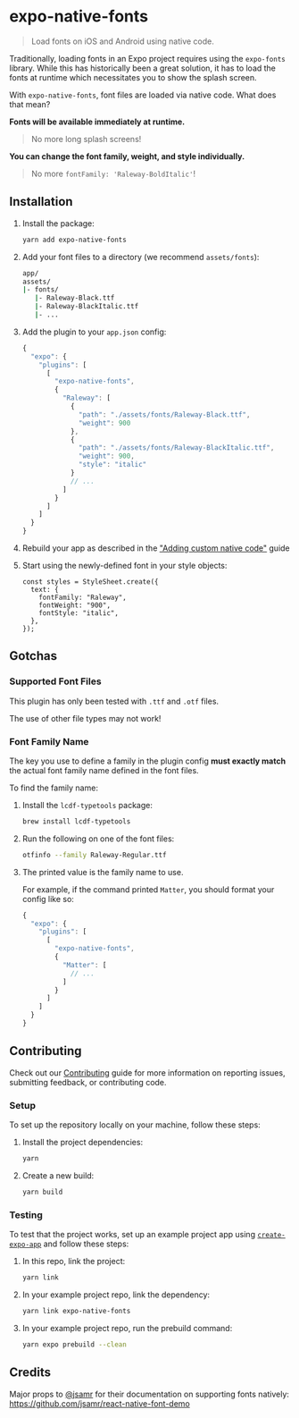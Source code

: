 # expo-native-fonts

> Load fonts on iOS and Android using native code.

Traditionally, loading fonts in an Expo project requires using the `expo-fonts` library. While this has historically been a great solution, it has to load the fonts at runtime which necessitates you to show the splash screen.

With `expo-native-fonts`, font files are loaded via native code. What does that mean?

**Fonts will be available immediately at runtime.**

> No more long splash screens!

**You can change the font family, weight, and style individually.**

> No more `fontFamily: 'Raleway-BoldItalic'`!

## Installation

1. Install the package:

   ```bash
   yarn add expo-native-fonts
   ```

2. Add your font files to a directory (we recommend `assets/fonts`):

   ```bash
   app/
   assets/
   |- fonts/
      |- Raleway-Black.ttf
      |- Raleway-BlackItalic.ttf
      |- ...
   ```

3. Add the plugin to your `app.json` config:

   ```js
   {
     "expo": {
       "plugins": [
         [
           "expo-native-fonts",
           {
             "Raleway": [
               {
                 "path": "./assets/fonts/Raleway-Black.ttf",
                 "weight": 900
               },
               {
                 "path": "./assets/fonts/Raleway-BlackItalic.ttf",
                 "weight": 900,
                 "style": "italic"
               }
               // ...
             ]
           }
         ]
       ]
     }
   }
   ```

4. Rebuild your app as described in the ["Adding custom native code"](https://docs.expo.io/workflow/customizing/) guide

5. Start using the newly-defined font in your style objects:

   ```tsx
   const styles = StyleSheet.create({
     text: {
       fontFamily: "Raleway",
       fontWeight: "900",
       fontStyle: "italic",
     },
   });
   ```

## Gotchas

### Supported Font Files

This plugin has only been tested with `.ttf` and `.otf` files.

The use of other file types may not work!

### Font Family Name

The key you use to define a family in the plugin config **must exactly match** the actual font family name defined in the font files.

To find the family name:

1. Install the `lcdf-typetools` package:

   ```bash
   brew install lcdf-typetools
   ```

2. Run the following on one of the font files:

   ```bash
   otfinfo --family Raleway-Regular.ttf
   ```

3. The printed value is the family name to use.

   For example, if the command printed `Matter`, you should format your config like so:

   ```js
   {
     "expo": {
       "plugins": [
         [
           "expo-native-fonts",
           {
             "Matter": [
               // ...
             ]
           }
         ]
       ]
     }
   }
   ```

## Contributing

Check out our [Contributing](.github/CONTRIBUTING.md) guide for more information on reporting issues, submitting feedback, or contributing code.

### Setup

To set up the repository locally on your machine, follow these steps:

1. Install the project dependencies:

   ```bash
   yarn
   ```

2. Create a new build:

   ```bash
   yarn build
   ```

### Testing

To test that the project works, set up an example project app using [`create-expo-app`](https://www.npmjs.com/package/create-expo-app) and follow these steps:

1. In this repo, link the project:

   ```bash
   yarn link
   ```

2. In your example project repo, link the dependency:

   ```bash
   yarn link expo-native-fonts
   ```

3. In your example project repo, run the prebuild command:

   ```bash
   yarn expo prebuild --clean
   ```

## Credits

Major props to [@jsamr](https://github.com/jsamr) for their documentation on supporting fonts natively: https://github.com/jsamr/react-native-font-demo
